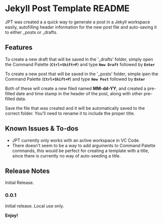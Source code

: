 # Jekyll Post Template README

JPT was created a a quick way to generate a post in a Jekyll workspace easily, autofilling header information for the new post file and auto-saving it to either _posts or _drafts. 

## Features

To create a new draft that will be saved in the '_drafts' folder, simply open the Command Palette (**`Ctrl+Shift+P`**) and type **`New Draft`** followed by **`Enter`**

To create a new post that will be saved in the '_posts' folder, simple ipen the Command Palette (**`Ctrl+Shift+P`**) and type **`New Post`** followed by **`Enter`**

Both of these will create a new filed named **MM-dd-YY**, and created a pre-filled date and time stamp in the header of the post, along with other pre-filled data.

Save the file that was created and it will be automatically saved to the correct folder. You'll need to rename it to include the proper title.

## Known Issues & To-dos

- JPT currently only works with an active workspace in VC Code.
- There doesn't seem to be a way to add arguments to Command Palette commands, this would be perfect for creating a template with a title, since there is currently no way of auto-seeding a title.

## Release Notes

Initial Release.

### 0.0.1

Initial release. Local use only.

**Enjoy!**
